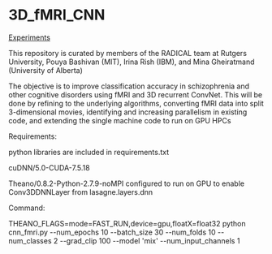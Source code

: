 # 3D_fMRI_CNN

[Experiments](https://docs.google.com/spreadsheets/d/1zCSbVuOSFjKyq8pNWNHabra7zJJdAljbujWsr5N4szs/edit?usp=sharing)

This repository is curated by members of the RADICAL team at Rutgers University, Pouya Bashivan (MIT), Irina Rish (IBM), and Mina Gheiratmand (University of Alberta) 

The objective is to improve classification accuracy in schizophrenia and other cognitive disorders using fMRI and 3D recurrent ConvNet. This will be done by refining to the underlying algorithms, converting fMRI data into split 3-dimensional movies, identifying and increasing parallelism in existing code, and extending the single machine code to run on GPU HPCs

Requirements: 

python libraries are included in requirements.txt

cuDNN/5.0-CUDA-7.5.18

Theano/0.8.2-Python-2.7.9-noMPI configured to run on GPU to enable Conv3DDNNLayer from lasagne.layers.dnn

Command: 

THEANO_FLAGS=mode=FAST_RUN,device=gpu,floatX=float32 python cnn_fmri.py --num_epochs 10 --batch_size 30 --num_folds 10 --num_classes 2 --grad_clip 100 --model 'mix' --num_input_channels 1

